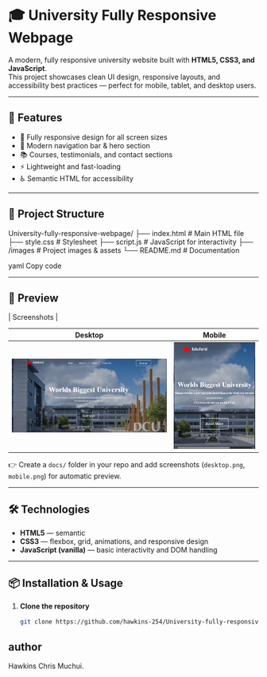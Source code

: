 
# 🎓 University Fully Responsive Webpage

A modern, fully responsive university website built with **HTML5, CSS3, and JavaScript**.  
This project showcases clean UI design, responsive layouts, and accessibility best practices — perfect for mobile, tablet, and desktop users.  

---

## 🚀 Features
- 📱 Fully responsive design for all screen sizes  
- 🎨 Modern navigation bar & hero section  
- 📚 Courses, testimonials, and contact sections  
- ⚡ Lightweight and fast-loading  
- ♿ Semantic HTML for accessibility  

---

## 📂 Project Structure
University-fully-responsive-webpage/
├── index.html # Main HTML file
├── style.css # Stylesheet
├── script.js # JavaScript for interactivity
├── /images # Project images & assets
└── README.md # Documentation

yaml
Copy code

---

## 📸 Preview
| Screenshots |  

| Desktop | Mobile |
|---------|--------|
| ![Desktop Screenshot](docs/desktop.png) | ![Mobile Screenshot](docs/mobile.png) |

👉 Create a `docs/` folder in your repo and add screenshots (`desktop.png`, `mobile.png`) for automatic preview.  

---

## 🛠️ Technologies
- **HTML5** — semantic  
- **CSS3** — flexbox, grid, animations, and responsive design  
- **JavaScript (vanilla)** — basic interactivity and DOM handling  

---

## 📦 Installation & Usage
1. **Clone the repository**
   ```bash
   git clone https://github.com/hawkins-254/University-fully-responsive-webpage.git

## author
 Hawkins Chris Muchui.